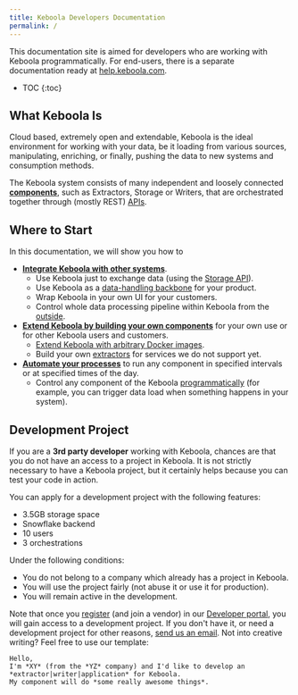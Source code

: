 ```yaml
---
title: Keboola Developers Documentation
permalink: /
---
```


This documentation site is aimed for developers who are working with Keboola programmatically.
For end-users, there is a separate documentation ready at [help.keboola.com](https://help.keboola.com/).

* TOC
{:toc}

## What Keboola Is
Cloud based, extremely open and extendable, Keboola is the ideal environment for working with your data, be it loading from various sources,
manipulating, enriching, or finally, pushing the data to new systems and consumption methods.

The Keboola system consists of many independent and loosely connected [**components**](/overview/),
such as Extractors, Storage or Writers, that are orchestrated together through (mostly REST) [APIs](/overview/api/).

## Where to Start
In this documentation, we will show you how to

- [**Integrate Keboola with other systems**](/integrate/).
	- Use Keboola just to exchange data (using the [Storage API](/integrate/storage/)).
	- Use Keboola as a [data-handling backbone](/overview/api/) for your product.
	- Wrap Keboola in your own UI for your customers.
	- Control whole data processing pipeline within Keboola from the [outside](/integrate/).
- [**Extend Keboola by building your own components**](/extend/) for your own use or for other Keboola users and customers.
	- [Extend Keboola with arbitrary Docker images](/extend/component/).
	- Build your own [extractors](/extend/generic-extractor/) for services we do not support yet.
- [**Automate your processes**](/automate/) to run any component in specified intervals or at specified times of the day.
	- Control any component of the Keboola [programmatically](/integrate/jobs/) (for example, you can trigger data load when something happens in your system).

## Development Project
If you are a **3rd party developer** working with Keboola, chances are that you do not have an access to
a project in Keboola. It is not strictly necessary to have a Keboola project, but it certainly helps because you can test your code in action.

You can apply for a development project with the following features:

- 3.5GB storage space
- Snowflake backend
- 10 users
- 3 orchestrations

Under the following conditions:

- You do not belong to a company which already has a project in Keboola.
- You will use the project fairly (not abuse it or use it for production).
- You will remain active in the development.

Note that once you [register](/extend/component/tutorial/#before-you-start) (and join a vendor) in
our [Developer portal](https://components.keboola.com/), you will gain access to a development project.
If you don't have it, or need a development project for other reasons,
[send us an email](mailto:support@keboola.com). Not into creative writing? Feel free to use our template:

	Hello,
	I'm *XY* (from the *YZ* company) and I'd like to develop an *extractor|writer|application* for Keboola.
	My component will do *some really awesome things*.
